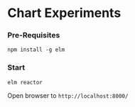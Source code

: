# Chart Experiments

### Pre-Requisites
`npm install -g elm`

### Start
`elm reactor`

Open browser to `http://localhost:8000/`